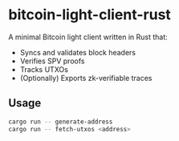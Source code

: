 # bitcoin-light-client-rust

A minimal Bitcoin light client written in Rust that:
- Syncs and validates block headers
- Verifies SPV proofs
- Tracks UTXOs
- (Optionally) Exports zk-verifiable traces

## Usage

```bash
cargo run -- generate-address
cargo run -- fetch-utxos <address>
```